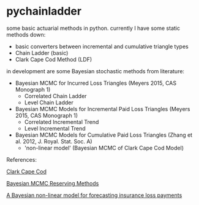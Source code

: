 # pychainladder
some basic actuarial methods in python. currently I have some static methods down:
- basic converters between incremental and cumulative triangle types
- Chain Ladder (basic)
- Clark Cape Cod Method (LDF)

in development are some Bayesian stochastic methods from literature:
- Bayesian MCMC for Incurred Loss Triangles (Meyers 2015, CAS Monograph 1)
  - Correlated Chain Ladder
  - Level Chain Ladder
- Bayesian MCMC Models for Incremental Paid Loss Triangles (Meyers 2015, CAS Monograph 1)
  - Correlated Incremental Trend
  - Level Incremental Trend
- Bayesian MCMC Models for Cumulative Paid Loss Triangles (Zhang et al. 2012, J. Royal. Stat. Soc. A)
  - 'non-linear model' (Bayesian MCMC of Clark Cape Cod Model)

References:

[Clark Cape Cod](http://www.casualfellow.com/study-guide.html)

[Bayesian MCMC Reserving Methods](http://www.casact.org/pubs/monographs/index.cfm?fa=meyers-monograph01)

[A Bayesian non-linear model for forecasting insurance loss payments](http://onlinelibrary.wiley.com/doi/10.1111/j.1467-985X.2011.01002.x/full)
